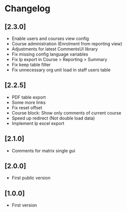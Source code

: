 # Changelog

## [2.3.0]
- Enable users and courses view config
- Course administration (Enrolment from reporting view)
- Adjustments for latest CommentsUI library
- Fix missing config language variables
- Fix lp export in Course > Reporting > Summary
- Fix keep table filter
- Fix unnecessary org unit load in staff users table

## [2.2.5]
- PDF table export
- Some more links
- Fix reset offset
- Course block: Show only comments of current course
- Speed up redirect (Not double load data)
- Implement lp excel export

## [2.1.0]
- Comments for matrix single gui

## [2.0.0]
- First public version

## [1.0.0]
- First version
